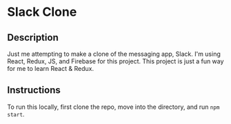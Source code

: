 # Slack Clone

## Description
Just me attempting to make a clone of the messaging app, Slack. I'm using React, Redux, JS, and Firebase for this project. This project is just a fun way for me to learn React & Redux.


## Instructions

To run this locally, first clone the repo, move into the directory, and run `npm start`.